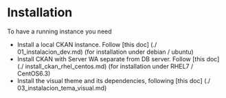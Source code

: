 # Installation

To have a running instance you need
* Install a local CKAN instance. Follow [this doc] (./ 01_instalacion_dev.md) (for installation under debian / ubuntu)
* Install CKAN with Server WA separate from DB server. Follow [this doc] (./ install_ckan_rhel_centos.md) (for installation under RHEL7 / CentOS6.3)
* Install the visual theme and its dependencies, following [this doc] (./ 03_instalacion_tema_visual.md)
